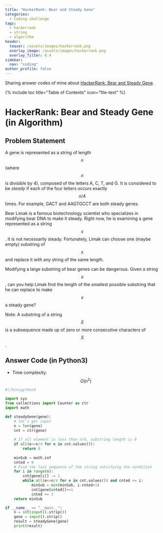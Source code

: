 ```yaml
---
title: "HackerRank: Bear and Steady Gene"
categories:
  - Coding challenge
tags:
  - hackerrank
  - string
  - algorithm
header:
  teaser: /assets/images/hackerrank.png
  overlay_image: /assets/images/hackerrank.png
  overlay_filter: 0.4
sidebar:
  nav: "coding"
author_profile: false
---
```


Sharing answer codes of mine about [HackerRank: Bear and Steady Gene](https://www.hackerrank.com/challenges/bear-and-steady-gene/problem).

{% include toc title="Table of Contents" icon="file-text" %}

# HackerRank: Bear and Steady Gene (in Algorithm) 

## Problem Statement
A gene is represented as a string of length $$n$$ (where $$n$$ is divisible by 4), composed of the letters A, C, T, and G.
It is considered to be *steady* if each of the four letters occurs exactly $$n/4$$ times.
For example, GACT and AAGTGCCT are both steady genes.

Bear Limak is a famous biotechnology scientist who specializes in modifying bear DNA to make it steady.
Right now, he is examining a gene represented as a string $$s$$.
It is not necessarily steady.
Fortunately, Limak can choose one (maybe empty) substring of $$s$$ and replace it with any string of the same length.

Modifying a large substring of bear genes can be dangerous.
Given a string $$s$$, can you help Limak find the length of the smallest possible substring that he can replace to make $$s$$ a steady gene?

Note: A substring of a string $$S$$ is a subsequence made up of zero or more consecutive characters of $$S$$.

## Answer Code (in Python3) 
- Time complexity: $$O(n^2)$$

```python
#!/bin/python3

import sys
from collections import Counter as ctr
import math

def steadyGene(gene):
    # let's get input
    n = len(gene)
    cnt = ctr(gene)
    
    # If all element is less than n/4, substring length is 0
    if all(e<=n/4 for e in cnt.values()):
        return 0
    
    minSub = math.inf
    cnted = 0
    # Find the last sequence of the string satisfying the condition
    for i in range(n):
        cnt[gene[i]] -= 1
        while all(e<=n/4 for e in cnt.values()) and cnted <= i:
            minSub = min(minSub, i-cnted+1)
            cnt[gene[cnted]]+=1
            cnted += 1   
    return minSub    

if __name__ == "__main__":
    n = int(input().strip())
    gene = input().strip()
    result = steadyGene(gene)
    print(result)
```